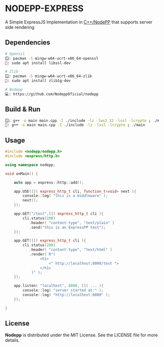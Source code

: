 # NODEPP-EXPRESS

A Simple ExpressJS Implementation in [C++/NodePP]([NodePP](https://github.com/NodeppOficial/nodepp)) that supports server side rendering

## Dependencies
```bash
# Openssl
🪟: pacman -S mingw-w64-ucrt-x86_64-openssl
🐧: sudo apt install libssl-dev

# Zlib
🪟: pacman -S mingw-w64-ucrt-x86_64-zlib
🐧: sudo apt install zlib1g-dev

# Nodepp
💻: https://github.com/NodeppOficial/nodepp
```

## Build & Run
```bash
🪟: g++ -o main main.cpp -I ./include -lz -lws2_32 -lssl -lcrypto ; ./main
🐧: g++ -o main main.cpp -I ./include -lz -lssl -lcrypto ; ./main
```

## Usage

```cpp
#include <nodepp/nodepp.h>
#include <express/http.h>

using namespace nodepp;

void onMain() {

    auto app = express::http::add();

    app.USE([]( express_http_t cli, function_t<void> next ){
        console::log( "this is a middleware" );
        next();
    });

    app.GET("/test",[]( express_http_t cli ){
        cli.status(200)
           .header( "content-type", "text/plain" )
           .send("this is an ExpressPP test");
    });

    app.GET([]( express_http_t cli ){
        cli.status(200)
           .header( "content-type", "text/html" )
           .render( R"(
                <h1> 
                    <° http://localhost:8000/test °> 
                </h1>
            )" );
    });

    app.listen( "localhost", 8000, []( ... ){
        console::log( "server started at:" );
        console::log( "http://localhost:8000" );
    });

}
```

## License

**Nodepp** is distributed under the MIT License. See the LICENSE file for more details.
